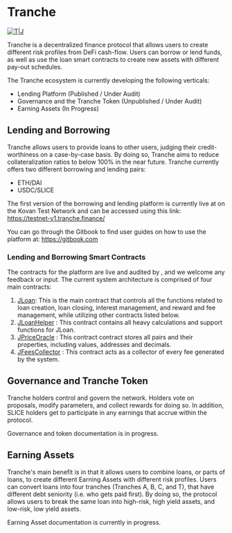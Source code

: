 # Tranche

[![T|J](https://i.ibb.co/Ch5nFSD/logo-3.png)](https://jibrel.network)

    

Tranche is a decentralized finance protocol that allows users to create different risk profiles from DeFi cash-flow. Users can borrow or lend funds, as well as use the loan smart contracts to create new assets with different pay-out schedules.

The Tranche ecosystem is currently developing the following verticals:

- Lending Platform  (Published / Under Audit)
- Governance and the Tranche Token  (Unpublished / Under Audit) 
- Earning Assets  (In Progress)


## Lending and Borrowing

Tranche allows users to provide loans to other users, judging their credit-worthiness on a case-by-case basis. By doing so, Tranche aims to reduce collateralization ratios to below 100% in the near future. Tranche currently offers two different borrowing and lending pairs:

- ETH/DAI
- USDC/SLICE

The first version of the borrowing and lending platform is currently live at on the Kovan Test Network and can be accessed using this link: https://testnet-v1.tranche.finance/

You can go through the Gitbook to find user guides on how to use the platform at: https://gitbook.com

### Lending and Borrowing Smart Contracts

The contracts for the platform are live and audited by , and we welcome any feedback or input. The current system architecture is comprised of four main contracts:

1. [JLoan](https://github.com/tranche-jibrel/loan-contracts/blob/master/contracts/JLoan.sol): This is the main contract that controls all the functions related to loan creation, loan closing, interest management, and reward and fee management, while utilizing other contracts listed below. 
2. [JLoanHelper](https://github.com/tranche-jibrel/loan-contracts/blob/master/contracts/JLoanHelper.sol) : This contract contains all heavy calculations and support functions for JLoan. 
3. [JPriceOracle](https://github.com/tranche-jibrel/loan-contracts/blob/master/contracts/JPriceOracle.sol) : This contract contract stores all pairs and their properties, including values, addresses and decimals. 
4. [JFeesCollector](https://github.com/tranche-jibrel/loan-contracts/blob/master/contracts/JFeesCollector.sol) : This contract acts as a collector of every fee generated by the system.

## Governance and Tranche Token

Tranche holders control and govern the network. Holders vote on proposals, modify parameters, and collect rewards for doing so. In addition, SLICE holders get to participate in any earnings that accrue within the protocol.

Governance and token documentation is in progress. 

## Earning Assets

Tranche's main benefit is in that it allows users to combine loans, or parts of loans, to create different Earning Assets with different risk profiles. Users can convert loans into four tranches (Tranches A, B, C, and T), that have different debt seniority (i.e. who gets paid first). By doing so, the protocol allows users to break the same loan into high-risk, high yield assets, and low-risk, low yield assets.

Earning Asset documentation is currently in progress.
